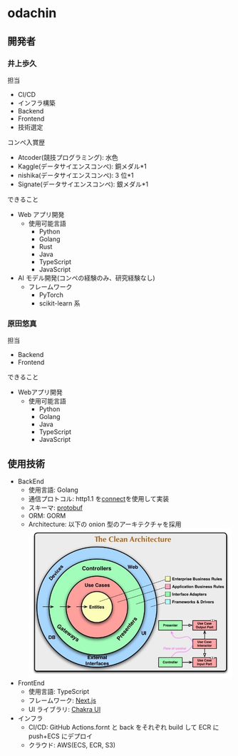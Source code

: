 # odachin

## 開発者

### 井上歩久

担当

- CI/CD
- インフラ構築
- Backend
- Frontend
- 技術選定

コンペ入賞歴

- Atcoder(競技プログラミング): 水色
- Kaggle(データサイエンスコンペ): 銅メダル\*1
- nishika(データサイエンスコンペ): 3 位\*1
- Signate(データサイエンスコンペ): 銀メダル\*1

できること

- Web アプリ開発
  - 使用可能言語
    - Python
    - Golang
    - Rust
    - Java
    - TypeScript
    - JavaScript
- AI モデル開発(コンペの経験のみ、研究経験なし)
  - フレームワーク
    - PyTorch
    - scikit-learn 系
   
### 原田悠真

担当

- Backend
- Frontend

できること  
- Webアプリ開発
  - 使用可能言語
    - Python
    - Golang
    - Java
    - TypeScript
    - JavaScript

## 使用技術

- BackEnd
  - 使用言語: Golang
  - 通信プロトコル: http1.1 を[connect](https://connectrpc.com/)を使用して実装
  - スキーマ: [protobuf](https://protobuf.dev/)
  - ORM: GORM
  - Architecture: 以下の onion 型のアーキテクチャを採用![onion](images/onion.png)
- FrontEnd
  - 使用言語: TypeScript
  - フレームワーク: [Next.js](https://nextjs.org/)
  - UI ライブラリ: [Chakra UI](https://chakra-ui.com/)
- インフラ
  - CI/CD: GitHub Actions.fornt と back をそれぞれ build して ECR に push+ECS にデプロイ
  - クラウド: AWS(ECS, ECR, S3)
